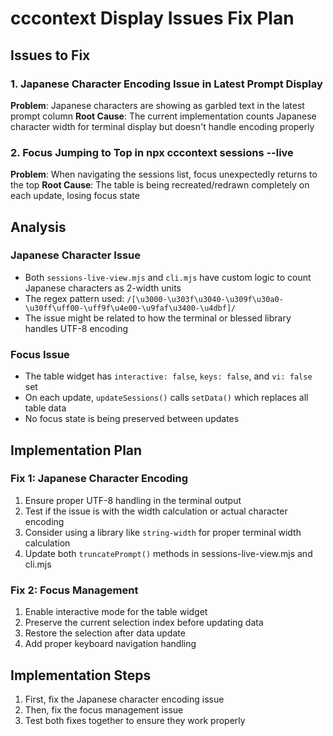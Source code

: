 # cccontext Display Issues Fix Plan

## Issues to Fix

### 1. Japanese Character Encoding Issue in Latest Prompt Display
**Problem**: Japanese characters are showing as garbled text in the latest prompt column
**Root Cause**: The current implementation counts Japanese character width for terminal display but doesn't handle encoding properly

### 2. Focus Jumping to Top in npx cccontext sessions --live
**Problem**: When navigating the sessions list, focus unexpectedly returns to the top
**Root Cause**: The table is being recreated/redrawn completely on each update, losing focus state

## Analysis

### Japanese Character Issue
- Both `sessions-live-view.mjs` and `cli.mjs` have custom logic to count Japanese characters as 2-width units
- The regex pattern used: `/[\u3000-\u303f\u3040-\u309f\u30a0-\u30ff\uff00-\uff9f\u4e00-\u9faf\u3400-\u4dbf]/`
- The issue might be related to how the terminal or blessed library handles UTF-8 encoding

### Focus Issue
- The table widget has `interactive: false`, `keys: false`, and `vi: false` set
- On each update, `updateSessions()` calls `setData()` which replaces all table data
- No focus state is being preserved between updates

## Implementation Plan

### Fix 1: Japanese Character Encoding
1. Ensure proper UTF-8 handling in the terminal output
2. Test if the issue is with the width calculation or actual character encoding
3. Consider using a library like `string-width` for proper terminal width calculation
4. Update both `truncatePrompt()` methods in sessions-live-view.mjs and cli.mjs

### Fix 2: Focus Management
1. Enable interactive mode for the table widget
2. Preserve the current selection index before updating data
3. Restore the selection after data update
4. Add proper keyboard navigation handling

## Implementation Steps

1. First, fix the Japanese character encoding issue
2. Then, fix the focus management issue
3. Test both fixes together to ensure they work properly